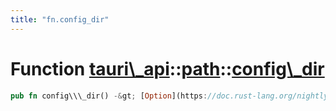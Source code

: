 ```yaml
---
title: "fn.config_dir"
---
```


Function [tauri\\\_api](/docs/api/rust/tauri\_api/../index.html)::[path](/docs/api/rust/tauri\_api/index.html)::[config\\\_dir](/docs/api/rust/tauri\_api/)
===========================================================================================================================================================

```rust
pub fn config\\\_dir() -&gt; [Option](https://doc.rust-lang.org/nightly/core/option/enum.Option.html "enum core::option::Option")&lt;[PathBuf](https://doc.rust-lang.org/nightly/std/path/struct.PathBuf.html "struct std::path::PathBuf")\&gt;
```
      